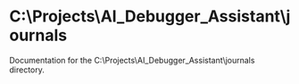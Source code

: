 # C:\Projects\AI_Debugger_Assistant\journals
Documentation for the C:\Projects\AI_Debugger_Assistant\journals directory.
